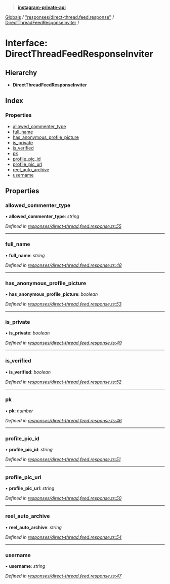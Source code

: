 > **[instagram-private-api](../README.md)**

[Globals](../README.md) / ["responses/direct-thread.feed.response"](../modules/_responses_direct_thread_feed_response_.md) / [DirectThreadFeedResponseInviter](_responses_direct_thread_feed_response_.directthreadfeedresponseinviter.md) /

# Interface: DirectThreadFeedResponseInviter

## Hierarchy

* **DirectThreadFeedResponseInviter**

## Index

### Properties

* [allowed_commenter_type](_responses_direct_thread_feed_response_.directthreadfeedresponseinviter.md#allowed_commenter_type)
* [full_name](_responses_direct_thread_feed_response_.directthreadfeedresponseinviter.md#full_name)
* [has_anonymous_profile_picture](_responses_direct_thread_feed_response_.directthreadfeedresponseinviter.md#has_anonymous_profile_picture)
* [is_private](_responses_direct_thread_feed_response_.directthreadfeedresponseinviter.md#is_private)
* [is_verified](_responses_direct_thread_feed_response_.directthreadfeedresponseinviter.md#is_verified)
* [pk](_responses_direct_thread_feed_response_.directthreadfeedresponseinviter.md#pk)
* [profile_pic_id](_responses_direct_thread_feed_response_.directthreadfeedresponseinviter.md#profile_pic_id)
* [profile_pic_url](_responses_direct_thread_feed_response_.directthreadfeedresponseinviter.md#profile_pic_url)
* [reel_auto_archive](_responses_direct_thread_feed_response_.directthreadfeedresponseinviter.md#reel_auto_archive)
* [username](_responses_direct_thread_feed_response_.directthreadfeedresponseinviter.md#username)

## Properties

###  allowed_commenter_type

• **allowed_commenter_type**: *string*

*Defined in [responses/direct-thread.feed.response.ts:55](https://github.com/dilame/instagram-private-api/blob/01eb399/src/responses/direct-thread.feed.response.ts#L55)*

___

###  full_name

• **full_name**: *string*

*Defined in [responses/direct-thread.feed.response.ts:48](https://github.com/dilame/instagram-private-api/blob/01eb399/src/responses/direct-thread.feed.response.ts#L48)*

___

###  has_anonymous_profile_picture

• **has_anonymous_profile_picture**: *boolean*

*Defined in [responses/direct-thread.feed.response.ts:53](https://github.com/dilame/instagram-private-api/blob/01eb399/src/responses/direct-thread.feed.response.ts#L53)*

___

###  is_private

• **is_private**: *boolean*

*Defined in [responses/direct-thread.feed.response.ts:49](https://github.com/dilame/instagram-private-api/blob/01eb399/src/responses/direct-thread.feed.response.ts#L49)*

___

###  is_verified

• **is_verified**: *boolean*

*Defined in [responses/direct-thread.feed.response.ts:52](https://github.com/dilame/instagram-private-api/blob/01eb399/src/responses/direct-thread.feed.response.ts#L52)*

___

###  pk

• **pk**: *number*

*Defined in [responses/direct-thread.feed.response.ts:46](https://github.com/dilame/instagram-private-api/blob/01eb399/src/responses/direct-thread.feed.response.ts#L46)*

___

###  profile_pic_id

• **profile_pic_id**: *string*

*Defined in [responses/direct-thread.feed.response.ts:51](https://github.com/dilame/instagram-private-api/blob/01eb399/src/responses/direct-thread.feed.response.ts#L51)*

___

###  profile_pic_url

• **profile_pic_url**: *string*

*Defined in [responses/direct-thread.feed.response.ts:50](https://github.com/dilame/instagram-private-api/blob/01eb399/src/responses/direct-thread.feed.response.ts#L50)*

___

###  reel_auto_archive

• **reel_auto_archive**: *string*

*Defined in [responses/direct-thread.feed.response.ts:54](https://github.com/dilame/instagram-private-api/blob/01eb399/src/responses/direct-thread.feed.response.ts#L54)*

___

###  username

• **username**: *string*

*Defined in [responses/direct-thread.feed.response.ts:47](https://github.com/dilame/instagram-private-api/blob/01eb399/src/responses/direct-thread.feed.response.ts#L47)*